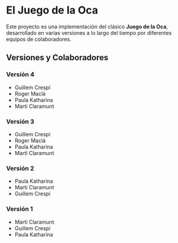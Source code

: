# El Juego de la Oca

Este proyecto es una implementación del clásico **Juego de la Oca**, desarrollado en varias versiones a lo largo del tiempo por diferentes equipos de colaboradores.

## Versiones y Colaboradores

### **Versión 4**
- Guillem Crespí
- Roger Macià
- Paula Katharina
- Martí Claramunt

### **Versión 3**
- Guillem Crespí
- Roger Macià
- Paula Katharina
- Martí Claramunt

### **Versión 2**
- Paula Katharina
- Martí Claramunt
- Guillem Crespí

### **Versión 1**
- Martí Claramunt
- Guillem Crespí
- Paula Katharina



